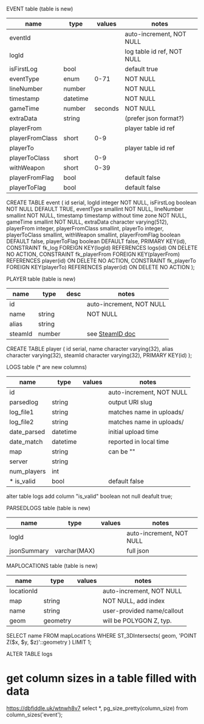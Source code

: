 EVENT table (table is new)

| name            | type     | values  | notes                      |
|-----------------|----------|---------|----------------------------|
| eventId         |          |         | auto-increment, NOT NULL   |
| logId           |          |         | log table id ref, NOT NULL |
| isFirstLog      | bool     |         | default true               |
| eventType       | enum     | 0-71    | NOT NULL                   |
| lineNumber      | number   |         | NOT NULL                   |
| timestamp       | datetime |         | NOT NULL                   |
| gameTime        | number   | seconds | NOT NULL                   |
| extraData       | string   |         | (prefer json format?)      |
| playerFrom      |          |         | player table id ref        |
| playerFromClass | short    | 0-9     |                            |
| playerTo        |          |         | player table id ref        |
| playerToClass   | short    | 0-9     |                            |
| withWeapon      | short    | 0-39    |                            |
| playerFromFlag  | bool     |         | default false              |
| playerToFlag    | bool     |         | default false              |

CREATE TABLE event (
  id serial,
  logId integer NOT NULL,
  isFirstLog boolean NOT NULL DEFAULT TRUE,
  eventType smallint NOT NULL,
  lineNumber smallint NOT NULL,
  timestamp timestamp without time zone NOT NULL,
  gameTime smallint NOT NULL,
  extraData character varying(512),
  playerFrom integer,
  playerFromClass smallint,
  playerTo integer,
  playerToClass smallint,
  withWeapon smallint,
  playerFromFlag boolean DEFAULT false,
  playerToFlag boolean DEFAULT false,
  PRIMARY KEY(id),
  CONSTRAINT fk_log
    FOREIGN KEY(logId)
      REFERENCES logs(id)
      ON DELETE NO ACTION,
  CONSTRAINT fk_playerFrom
    FOREIGN KEY(playerFrom)
      REFERENCES player(id)
      ON DELETE NO ACTION,
  CONSTRAINT fk_playerTo
    FOREIGN KEY(playerTo)
      REFERENCES player(id)
      ON DELETE NO ACTION
);


PLAYER table (table is new)

| name            | type     | desc    | notes                      |
|-----------------|----------|---------|----------------------------|
| id              |          |         | auto-increment, NOT NULL   |
| name            | string   |         | NOT NULL                   |
| alias           | string   |         |                            |
| steamId         | number   |         | see [SteamID doc](https://developer.valvesoftware.com/wiki/SteamID) |

CREATE TABLE player (
  id serial,
  name character varying(32),
  alias character varying(32),
  steamId character varying(32),
  PRIMARY KEY(id)
);

LOGS table (* are new columns)

| name            | type     | values   | notes                      |
|-----------------|----------|----------|----------------------------|
| id              |          |          | auto-increment, NOT NULL   |
| parsedlog       | string   |          | output URI slug            |
| log_file1       | string   |          | matches name in uploads/   |
| log_file2       | string   |          | matches name in uploads/   |
| date_parsed     | datetime |          | initial upload time        |
| date_match      | datetime |          | reported in local time     |
| map             | string   |          | can be "<multiple>"        |
| server          | string   |          |                            |
| num_players     | int      |          |                            |
| * is_valid      | bool     |          | default false              |

alter table logs add column "is_valid" boolean not null deafult true;

PARSEDLOGS table (table is new)

| name            | type         | values   | notes                      |
|-----------------|--------------|----------|----------------------------|
| logId           |              |          | auto-increment, NOT NULL   |
| jsonSummary     | varchar(MAX) |          | full json                  |


MAPLOCATIONS table (table is new)

| name            | type         | values   | notes                      |
|-----------------|--------------|----------|----------------------------|
| locationId      |              |          | auto-increment, NOT NULL   |
| map             | string       |          | NOT NULL, add index        |
| name            | string       |          | user-provided name/callout |
| geom            | geometry     |          | will be POLYGON Z, typ.    |

SELECT name
  FROM mapLocations
WHERE ST_3DIntersects(
    geom,
    'POINT Z($x, $y, $z)'::geometry
)
LIMIT 1;

ALTER TABLE logs 

# get column sizes in a table filled with data
https://dbfiddle.uk/wtnwh8v7
select *, pg_size_pretty(column_size) from column_sizes('event');
